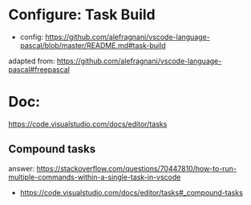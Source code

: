 # Configure: Task Build
- config: https://github.com/alefragnani/vscode-language-pascal/blob/master/README.md#task-build

adapted from: https://github.com/alefragnani/vscode-language-pascal#freepascal

# Doc:
https://code.visualstudio.com/docs/editor/tasks

## Compound tasks
answer: https://stackoverflow.com/questions/70447810/how-to-run-multiple-commands-within-a-single-task-in-vscode
- https://code.visualstudio.com/docs/editor/tasks#_compound-tasks
